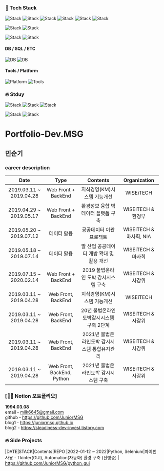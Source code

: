 

### :hammer: Tech Stack
![Stack](https://img.shields.io/badge/HTML5-E34F26?style=flat-square&logo=HTML5&logoColor=white)
![Stack](https://img.shields.io/badge/CSS3-1572B6?style=flat-square&logo=CSS3&logoColor=white)
![Stack](https://img.shields.io/badge/JavaScript-F7DF1E?style=flat-square&logo=JavaScript&logoColor=white)
![Stack](https://img.shields.io/badge/TypeScript-3178C6?style=flat-square&logo=TypeScript&logoColor=white)
![Stack](https://img.shields.io/badge/React-61DAFB?style=flat-square&logo=React&logoColor=white)
![Stack](https://img.shields.io/badge/Node.js-339933?style=flat-square&logo=Node.js&logoColor=white)

![Stack](https://img.shields.io/badge/Python-3776AB?style=flat-square&logo=Python&logoColor=white)
![Stack](https://img.shields.io/badge/Selenium-43B02A?style=flat-square&logo=Selenium&logoColor=white)

![Stack](https://img.shields.io/badge/Spring-6DB33F?style=flat-square&logo=Spring&logoColor=white)
![Stack](https://img.shields.io/badge/Java-007396?style=flat-square&logo=Java&logoColor=white)


#### DB / SQL / ETC
![DB](https://img.shields.io/badge/Oracle-F80000?style=flat-square&logo=Oracle&logoColor=white)
![DB](https://img.shields.io/badge/MySQL-4479A1?style=flat-square&logo=MySQL&logoColor=white)


#### Tools / Platform
![Platform](https://img.shields.io/badge/GitHub-181717?style=flat-square&logo=GitHub&logoColor=white)
![Tools](https://img.shields.io/badge/Git-F05032?style=flat-square&logo=Git&logoColor=white)


### :fire: Stduy
![Stack](https://img.shields.io/badge/TypeScript-3178C6?style=flat-square&logo=TypeScript&logoColor=white)
![Stack](https://img.shields.io/badge/React-61DAFB?style=flat-square&logo=React&logoColor=white)
![Stack](https://img.shields.io/badge/Node.js-339933?style=flat-square&logo=Node.js&logoColor=white)

![Stack](https://img.shields.io/badge/Python-3776AB?style=flat-square&logo=Python&logoColor=white)
![Stack](https://img.shields.io/badge/Selenium-43B02A?style=flat-square&logo=Selenium&logoColor=white)

# Portfolio-Dev.MSG

## 민순기

### career description

|        Date             |         Type        |                      Contents                     |                  Organization                  |
|:-----------------------:|:-------------------:|:-------------------------------------------------:|:----------------------------------------------:|
| 2019.03.11 ~ 2019.04.28 |   Web Front + BackEnd   | 지식경영(KM)시스템 기능개선 | WISEiTECH |
| 2019.04.29 ~ 2019.05.17 |   Web Front + BackEnd   | 환경정보 융합 빅데이터 플랫폼 구축 | WISEiTECH & 환경부 |
| 2019.05.20 ~ 2019.07.12 |   데이터 활용            | 공공데이터 이관 프로젝트 | WISEiTECH & 마사회, NIA |
| 2019.05.18 ~ 2019.07.14 |   데이터 활용            | 말 산업 공공데이터 개방 확대 및 활용 개선 | WISEiTECH & 마사회 |
| 2019.07.15 ~ 2020.02.14 |   Web Front + BackEnd   | 2019 불법온라인 도박 감시시스템 구축 | WISEiTECH & 사감위 |
| 2019.03.11 ~ 2019.04.28 |   Web Front, BackEnd   | 지식경영(KM)시스템 기능개선 | WISEiTECH |
| 2019.03.11 ~ 2019.04.28 |   Web Front, BackEnd   | 20년 불법온라인도박감시시스템 구축 2단계 | WISEiTECH & 사감위 |
| 2019.03.11 ~ 2019.04.28 |   Web Front, BackEnd   | 2021년 불법온라인도박 감시시스템 통합유지관리 | WISEiTECH & 사감위 |
| 2019.03.11 ~ 2019.04.28 |   Web Front, BackEnd, Python   | 2021년 불법온라인도박 감시시스템 구축 | WISEiTECH & 사감위 |


### [👩‍💻 Notion 포트폴리오]


**1994.03.08**  
email - milk6645@gmail.com <br>
github - https://github.com/JuniorMSG <br>
blog1 - https://juniormsg.github.io <br>
blog2 - https://steadiness-dev-invest.tistory.com <br>


### :fire: Side Projects
|DATE|STACK|Contents|REPO 
|2022-01-12 ~ 2022|Python, Selenium|파이썬 사용 - Tkinter(GUI), Automation(자동화) 환경 구축 (진행중) | https://github.com/JuniorMSG/python_gui





<!---
JuniorMSG/JuniorMSG is a ✨ special ✨ repository because its `README.md` (this file) appears on your GitHub profile.
You can click the Preview link to take a look at your changes.
--->
